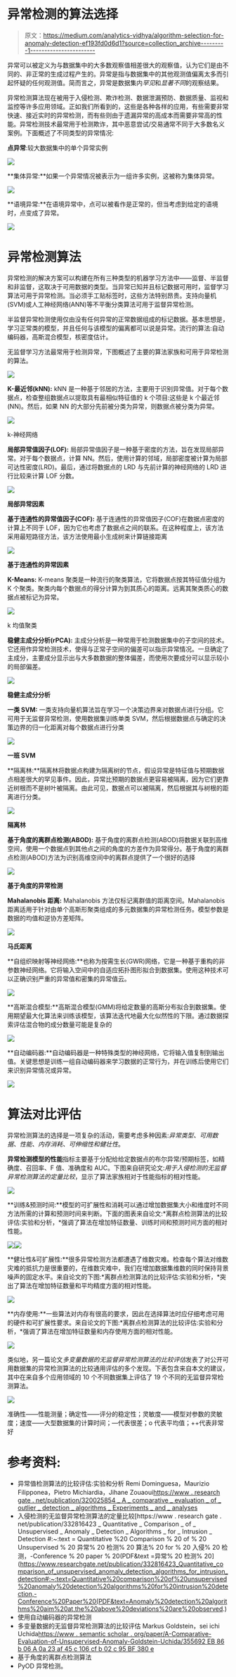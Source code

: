 # 异常检测的算法选择

> 原文：<https://medium.com/analytics-vidhya/algorithm-selection-for-anomaly-detection-ef193fd0d6d1?source=collection_archive---------1----------------------->

异常可以被定义为与数据集中的大多数观察值相差很大的观察值，认为它们是由不同的、非正常的生成过程产生的。异常是指与数据集中的其他观测值偏离太多而引起怀疑的任何观测值。简而言之，异常是数据集内*罕见*和*显著不同*的观察结果。

异常检测算法现在被用于入侵检测、欺诈检测、数据泄漏预防、数据质量、监视和监控等许多应用领域。正如我们所看到的，这些是各种各样的应用，有些需要非常快速、接近实时的异常检测，而有些则由于遗漏异常的高成本而需要非常高的性能。异常检测技术最常用于检测欺诈，其中恶意尝试/交易通常不同于大多数名义案例。下面概述了不同类型的异常情况:

**点异常**:较大数据集中的单个异常实例

![](img/26f574afbf118578049cd6e5e796a984.png)

**集体异常:**如果一个异常情况被表示为一组许多实例，这被称为集体异常。

![](img/6cba3621ab9bc36dc5dc05495c5d7e60.png)

**语境异常:**在语境异常中，点可以被看作是正常的，但当考虑到给定的语境时，点变成了异常。

![](img/490c090c15e2bd21746b27bda1861cf7.png)

# **异常检测算法**

异常检测的解决方案可以构建在所有三种类型的机器学习方法中——监督、半监督和非监督，这取决于可用数据的类型。当异常已知并且标记数据可用时，监督学习算法可用于异常检测。当必须手工贴标签时，这些方法特别昂贵。支持向量机(SVM)或人工神经网络(ANN)等不平衡分类算法可用于监督异常检测。

半监督异常检测使用仅由没有任何异常的正常数据组成的标记数据。基本思想是，学习正常类的模型，并且任何与该模型的偏离都可以说是异常。流行的算法:自动编码器，高斯混合模型，核密度估计。

无监督学习方法最常用于检测异常，下图概述了主要的算法家族和可用于异常检测的算法。

![](img/940b8adf1c02721d8897a16a30095eb8.png)

**K-最近邻(kNN):** kNN 是一种基于邻居的方法，主要用于识别异常值。对于每个数据点，检查整组数据点以提取具有最相似特征值的 k 个项目:这些是 k 个最近邻(NN)。然后，如果 NN 的大部分先前被分类为异常，则数据点被分类为异常。

![](img/a8a2f0f1c49e7714040f4ca4c7945478.png)

k-神经网络

**局部异常值因子(LOF):** 局部异常值因子是一种基于密度的方法，旨在发现局部异常。对于每个数据点，计算 NN。然后，使用计算的邻域，局部密度被计算为局部可达性密度(LRD)。最后，通过将数据点的 LRD 与先前计算的神经网络的 LRD 进行比较来计算 LOF 分数。

![](img/1d85041146322654bef2a8fe72a7f892.png)

**局部异常因素**

**基于连通性的异常值因子(COF):** 基于连通性的异常值因子(COF)在数据点密度的计算上不同于 LOF，因为它也考虑了数据点之间的联系。在这种程度上，该方法采用最短路径方法，该方法使用最小生成树来计算链接距离

![](img/8fcd1e44b35461ddc983aa99f66c6df9.png)

**基于连通性的异常因素**

**K-Means:** K-means 聚类是一种流行的聚类算法，它将数据点按其特征值分组为 K 个聚类。聚类内每个数据点的得分计算为到其质心的距离。远离其聚类质心的数据点被标记为异常。

![](img/9b0d8196a14f69447ade8c286ecc036e.png)

k 均值聚类

**稳健主成分分析(rPCA):** 主成分分析是一种常用于检测数据集中的子空间的技术。它还用作异常检测技术，使得与正常子空间的偏差可以指示异常情况。一旦确定了主成分，主要成分显示出与大多数数据的整体偏差，而使用次要成分可以显示较小的局部偏差。

![](img/8efe40a8fef604d2d91182791bee0108.png)

**稳健主成分分析**

**一类 SVM:** 一类支持向量机算法旨在学习一个决策边界来对数据点进行分组。它可用于无监督异常检测，使用数据集训练单类 SVM，然后根据数据点与确定的决策边界的归一化距离对每个数据点进行分类

![](img/a11de00bb2cadd143eea7f9ebb85b591.png)

**一班 SVM**

**隔离林:**隔离林将数据点构建为隔离树的节点，假设异常是特征值与预期数据点相差很大的罕见事件。因此，异常比预期的数据点更容易被隔离，因为它们更靠近树根而不是树叶被隔离。由此可见，数据点可以被隔离，然后根据其与树根的距离进行分类。

![](img/e5023ede0db9ca69d18402d958e1ec74.png)

**隔离林**

**基于角度的离群点检测(ABOD):** 基于角度的离群点检测(ABOD)将数据关联到高维空间，使用一个数据点到其他点之间的角度的方差作为异常得分。基于角度的离群点检测(ABOD)方法为识别高维空间中的离群点提供了一个很好的选择

![](img/8298b865808fb70573a23ffff796054c.png)

**基于角度的异常检测**

**Mahalanobis 距离:** Mahalanobis 方法仅标记离群值的距离空间。Mahalanobis 距离适用于针对由单个高斯形聚类组成的多元数据集的异常检测任务。模型参数是数据的均值和逆协方差矩阵。

![](img/2310192048352d98234dcfdcdeb4256a.png)

**马氏距离**

**自组织映射等神经网络:**也称为按需生长(GWR)网络，它是一种基于重构的非参数神经网络。它将输入空间中的自适应拓扑图形拟合到数据集。使用这种技术可以正确识别严重的异常值和密集的异常值云。

![](img/6be6276689045e296587c3bd7e8188e9.png)

**高斯混合模型:**高斯混合模型(GMM)将给定数量的高斯分布拟合到数据集。使用期望最大化算法来训练该模型，该算法迭代地最大化似然性的下限。通过数据探索评估混合物的成分数量可能是复杂的

![](img/4a9e120211edc4f5fbc32e5b37989195.png)

**自动编码器:**自动编码器是一种特殊类型的神经网络，它将输入值复制到输出值。关键思想是训练一组自动编码器来学习数据的正常行为，并在训练后使用它们来识别异常情况或异常。

![](img/c28359fd932f107f182d5bfced6166b0.png)

# **算法对比评估**

异常检测算法的选择是一项复杂的活动，需要考虑多种因素:*异常类型、可用数据、性能、内存消耗、可伸缩性和健壮性*。

**异常检测模型的性能**指标主要基于分配给给定数据点的布尔异常/预期标签，如精确度、召回率、F 值、准确度和 AUC。下图来自研究论文:*用于入侵检测的无监督异常检测算法的定量比较*，显示了算法家族相对于性能指标的相对性能。

![](img/55fb3661bf8a27dd182c307a8f3abb56.png)

**训练&预测时间:**模型的可扩展性和消耗可以通过增加数据集大小和维度时不同方法所需的计算和预测时间来判断。下面的图表来自论文:*离群点检测算法的比较评估:实验和分析，*强调了算法在增加特征数量、训练时间和预测时间方面的相对性能。

![](img/1c8d3cb8c2684e13c94d863b18f671f7.png)![](img/d04db1d135e62129e1512583eb9f2624.png)

**健壮性&可扩展性:**很多异常检测方法都遭遇了维数灾难。检查每个算法对维数灾难的抵抗力是很重要的，在维数灾难中，我们在增加数据集维数的同时保持背景噪声的固定水平。来自论文的下图:*离群点检测算法的比较评估:实验和分析，*突出了算法在增加特征数量和平均精度方面的相对性能。

![](img/cbe3210abdb989db4cc4b2f26dd9d7ba.png)

**内存使用:**一些算法对内存有很高的要求，因此在选择算法时应仔细考虑可用的硬件和可扩展性要求。来自论文的下图:*离群点检测算法的比较评估:实验和分析，*强调了算法在增加特征数量和内存使用方面的相对性能。

![](img/3d38dcb7f6626cf8de855455ed48cb12.png)

类似地，另一篇论文*多变量数据的无监督异常检测算法的比较评估*发表了对公开可用数据集的异常检测算法的比较通用评估的多个发现。下表包含来自本文的建议，其中在来自多个应用领域的 10 个不同数据集上评估了 19 个不同的无监督异常检测算法。

![](img/12e1584ec93a221f7c821a77ad2e6858.png)

准确性——性能测量；确定性——评分的稳定性；灵敏度——模型对参数的灵敏度；速度——大型数据集的计算时间；—代表很差；o 代表平均值；++代表非常好

# 参考资料:

*   异常值检测算法的比较评估:实验和分析 Remi Dominguesa，Maurizio Filipponea，Pietro Michiardia，Jihane Zouaoui[https://www . research gate . net/publication/320025854 _ A _ comparative _ evaluation _ of _ outlier _ detection _ algorithms _ Experiments _ and _ analyses](https://www.researchgate.net/publication/320025854_A_comparative_evaluation_of_outlier_detection_algorithms_Experiments_and_analyses)
*   入侵检测的无监督异常检测算法的定量比较[https://www . research gate . net/publication/332816423 _ Quantitative _ Comparison _ of _ Unsupervised _ Anomaly _ Detection _ Algorithms _ for _ Intrusion _ Detection #:~:text = Quantitative %20 Comparison % 20 of % 20 Unsupervised % 20 异常% 20 检测% 20 算法% 20 for % 20 入侵% 20 检测，-Conference % 20 paper % 20(PDF&text =异常% 20 检测% 20](https://www.researchgate.net/publication/332816423_Quantitative_comparison_of_unsupervised_anomaly_detection_algorithms_for_intrusion_detection#:~:text=Quantitative%20comparison%20of%20unsupervised%20anomaly%20detection%20algorithms%20for%20intrusion%20detection,-Conference%20Paper%20(PDF&text=Anomaly%20detection%20algorithms%20aim%20at,the%20above%20deviations%20are%20observed.)
*   使用自动编码器的异常检测
*   多变量数据的无监督异常检测算法的比较评估 Markus Goldstein，sei ichi Uchida[https://www . semantic scholar . org/paper/A-Comparative-Evaluation-of-Unsupervised-Anomaly-Goldstein-Uchida/355692 EB 86 b 06 A 0a 23 af 45 c 106 cf b 02 c 95 BF 380 e](https://www.semanticscholar.org/paper/A-Comparative-Evaluation-of-Unsupervised-Anomaly-Goldstein-Uchida/355692eb86b06a0a23af45c106cfb02c95bf380e)
*   基于角度的离群点检测算法
*   PyOD 异常检测。